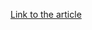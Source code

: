 [Link to the article](https://www.hybrid-analysis.com/sample/d7a0f09ff7e85822a1c4eb97e2c0d6c198c2a3aba933438f1eb6c275acddd973?environmentId=120)
